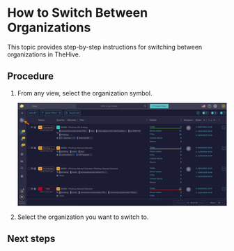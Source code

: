 # How to Switch Between Organizations

This topic provides step-by-step instructions for switching between organizations in TheHive.

<h2>Procedure</h2>

1. From any view, select the organization symbol.

    ![Organization symbol](/thehive/images/user-guides/organization-symbol.png)

2. Select the organization you want to switch to.

<h2>Next steps</h2>